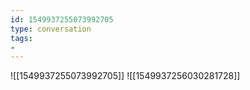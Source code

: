 ```yaml
---
id: 1549937255073992705
type: conversation
tags:
- 
---
```

![[1549937255073992705]]
![[1549937256030281728]]

